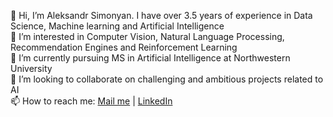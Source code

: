   
👋 Hi, I’m Aleksandr Simonyan. I have over 3.5 years of experience in Data Science, Machine learning and Artificial Intelligence                             
👀 I’m interested in Computer Vision, Natural Language Processing, Recommendation Engines and Reinforcement Learning                                             
🌱 I’m currently pursuing MS in Artificial Intelligence at Northwestern University                                                                      
💞️ I’m looking to collaborate on challenging and ambitious projects related to AI                                                                           
📫 How to reach me: [Mail me](aleksandrsimonyan1996@gmail.com) | [LinkedIn](https://www.linkedin.com/in/aleksandr-simonyan/)                               



<!--
**AleksandrSim/AleksandrSim** is a ✨ _special_ ✨ repository because its `README.md` (this file) appears on your GitHub profile.

